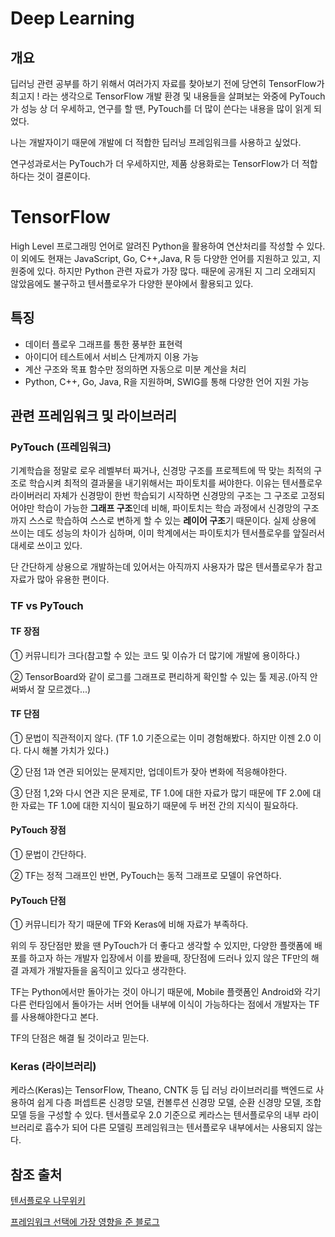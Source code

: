 # Deep Learning
## 개요

딥러닝 관련 공부를 하기 위해서 여러가지 자료를 찾아보기 전에 당연히 TensorFlow가 최고지 ! 라는 생각으로 TensorFlow 개발 환경 및 내용들을 살펴보는 와중에 PyTouch가 성능 상 더 우세하고, 연구를 할 땐, PyTouch를 더 많이 쓴다는 내용을 많이 읽게 되었다.

나는 개발자이기 때문에 개발에 더 적합한 딥러닝 프레임워크를 사용하고 싶었다.

연구성과로서는 PyTouch가 더 우세하지만, 제품 상용화로는 TensorFlow가 더 적합하다는 것이 결론이다.



# TensorFlow

High Level 프로그래밍 언어로 알려진 Python을 활용하여 연산처리를 작성할 수 있다. 이 외에도 현재는 JavaScript, Go, C++,Java, R 등 다양한 언어를 지원하고 있고, 지원중에 있다.
하지만 Python 관련 자료가 가장 많다. 때문에 공개된 지 그리 오래되지 않았음에도 불구하고 텐서플로우가 다양한 분야에서 활용되고 있다.

## 특징
- 데이터 플로우 그래프를 통한 풍부한 표현력
- 아이디어 테스트에서 서비스 단계까지 이용 가능
- 계산 구조와 목표 함수만 정의하면 자동으로 미분 계산을 처리
- Python, C++, Go, Java, R을 지원하며, SWIG를 통해 다양한 언어 지원 가능

## 관련 프레임워크 및 라이브러리
### PyTouch (프레임워크)
기계학습을 정말로 로우 레벨부터 짜거나, 신경망 구조를 프로젝트에 딱 맞는 최적의 구조로 학습시켜 최적의 결과물을 내기위해서는 파이토치를 써야한다.
이유는 텐서플로우 라이버러리 자체가 신경망이 한번 학습되기 시작하면 신경망의 구조는 그 구조로 고정되어야만 학습이 가능한 **그래프 구조**인데 비해,
파이토치는 학습 과정에서 신경망의 구조까지 스스로 학습하여 스스로 변하게 할 수 있는 **레이어 구조**기 때문이다.
실제 상용에 쓰이는 데도 성능의 차이가 심하며, 이미 학계에서는 파이토치가 텐서플로우를 앞질러서 대세로 쓰이고 있다.

단 간단하게 상용으로 개발하는데 있어서는 아직까지 사용자가 많은 텐서플로우가 참고자료가 많아 유용한 편이다.



### TF vs PyTouch

#### TF 장점

① 커뮤니티가 크다(참고할 수 있는 코드 및 이슈가 더 많기에 개발에 용이하다.)

② TensorBoard와 같이 로그를 그래프로 편리하게 확인할 수 있는 툴 제공.(아직 안써봐서 잘 모르겠다...)

#### TF 단점

① 문법이 직관적이지 않다. (TF 1.0 기준으로는 이미 경험해봤다. 하지만 이젠 2.0 이다. 다시 해볼 가치가 있다.)

② 단점 1과 연관 되어있는 문제지만, 업데이트가 잦아 변화에 적응해야한다.

③ 단점 1,2와 다시 연관 지은 문제로, TF 1.0에 대한 자료가 많기 때문에 TF 2.0에 대한 자료는 TF 1.0에 대한 지식이 필요하기 때문에 두 버전 간의 지식이 필요하다.

#### PyTouch 장점

① 문법이 간단하다.

② TF는 정적 그래프인 반면, PyTouch는 동적 그래프로 모델이 유연하다.

#### PyTouch 단점

① 커뮤니티가 작기 때문에 TF와 Keras에 비해 자료가 부족하다.



위의 두 장단점만 봤을 땐 PyTouch가 더 좋다고 생각할 수 있지만, 다양한 플랫폼에 배포를 하고자 하는 개발자 입장에서 이를 봤을때, 장단점에 드러나 있지 않은 TF만의 해결 과제가 개발자들을 움직이고 있다고 생각한다.

TF는 Python에서만 돌아가는 것이 아니기 때문에, Mobile 플랫폼인 Android와 각기 다른 런타임에서 돌아가는 서버 언어들 내부에 이식이 가능하다는 점에서 개발자는 TF를 사용해야한다고 본다.

TF의 단점은 해결 될 것이라고 믿는다.



### Keras (라이브러리)
케라스(Keras)는 TensorFlow, Theano, CNTK 등 딥 러닝 라이브러리를 백엔드로 사용하여 쉽게 다층 퍼셉트론 신경망 모델, 컨볼루션 신경망 모델, 순환 신경망 모델, 조합 모델 등을 구성할 수 있다.
텐서플로우 2.0 기준으로 케라스는 텐서플로우의 내부 라이브러리로 흡수가 되어 다른 모델링 프레임워크는 텐서플로우 내부에서는 사용되지 않는다.

## 참조 출처
[텐서플로우 나무위키](https://namu.wiki/w/%ED%85%90%EC%84%9C%ED%94%8C%EB%A1%9C%EC%9A%B0)

[프레임워크 선택에 가장 영향을 준 블로그](https://keepdev.tistory.com/14)
